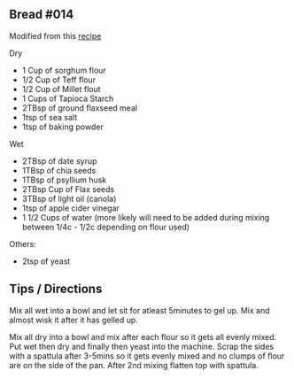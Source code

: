 ## Bread #014


Modified from this [recipe](https://www.fearlessdining.com/gluten-free-bread-machine-bread)

Dry
- 1 Cup of sorghum flour
- 1/2 Cup of Teff flour
- 1/2 Cup of Millet flout
- 1 Cups of Tapioca Starch
- 2TBsp of ground flaxseed meal
- 1tsp of sea salt
- 1tsp of baking powder 

Wet
- 2TBsp of date syrup
- 1TBsp of chia seeds
- 1TBsp of psyllium husk
- 2TBsp Cup of Flax seeds
- 3TBsp of light oil (canola)
- 1tsp of apple cider vinegar
- 1 1/2 Cups of water (more likely will need to be added during mixing between 1/4c - 1/2c depending on flour used)

Others:
- 2tsp of yeast

## Tips / Directions
Mix all wet into a bowl and let sit for atleast 5minutes to gel up. Mix and almost wisk it after it has gelled up.

Mix all dry into a bowl and mix after each flour so it gets all evenly mixed.
Put wet then dry and finally then yeast into the machine.
Scrap the sides with a spattula after 3-5mins so it gets evenly mixed and no clumps of flour are on the side of the pan.
After 2nd mixing flatten top with spattula.
